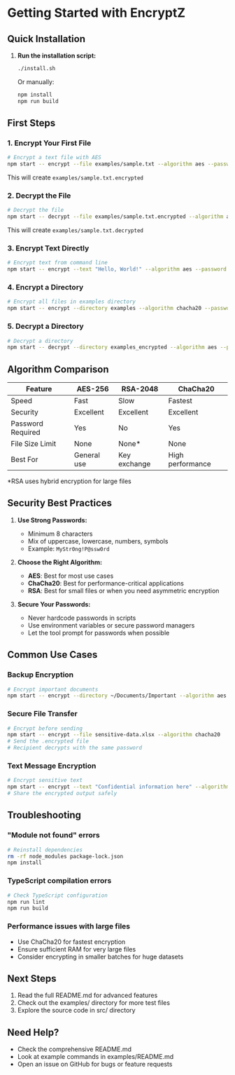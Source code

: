 # Getting Started with EncryptZ

## Quick Installation

1. **Run the installation script:**
   ```bash
   ./install.sh
   ```

   Or manually:
   ```bash
   npm install
   npm run build
   ```

## First Steps

### 1. Encrypt Your First File

```bash
# Encrypt a text file with AES
npm start -- encrypt --file examples/sample.txt --algorithm aes --password "MySecurePass123!"
```

This will create `examples/sample.txt.encrypted`

### 2. Decrypt the File

```bash
# Decrypt the file
npm start -- decrypt --file examples/sample.txt.encrypted --algorithm aes --password "MySecurePass123!"
```

This will create `examples/sample.txt.decrypted`

### 3. Encrypt Text Directly

```bash
# Encrypt text from command line
npm start -- encrypt --text "Hello, World!" --algorithm aes --password "MySecurePass123!"
```

### 4. Encrypt a Directory

```bash
# Encrypt all files in examples directory
npm start -- encrypt --directory examples --algorithm chacha20 --password "MySecurePass123!" --recursive
```

### 5. Decrypt a Directory

```bash
# Decrypt a directory
npm start -- decrypt --directory examples_encrypted --algorithm aes --password "MySecurePass123!" --recursive
```

## Algorithm Comparison

| Feature            | AES-256     | RSA-2048     | ChaCha20    |
|--------------------|-------------|--------------|-------------|
| Speed              | Fast        | Slow         | Fastest     |
| Security           | Excellent   | Excellent    | Excellent   |
| Password Required  | Yes         | No           | Yes         |
| File Size Limit    | None        | None*        | None        |
| Best For           | General use | Key exchange | High performance |

*RSA uses hybrid encryption for large files

## Security Best Practices

1. **Use Strong Passwords:**
   - Minimum 8 characters
   - Mix of uppercase, lowercase, numbers, symbols
   - Example: `MyStr0ng!P@ssw0rd`

2. **Choose the Right Algorithm:**
   - **AES**: Best for most use cases
   - **ChaCha20**: Best for performance-critical applications
   - **RSA**: Best for small files or when you need asymmetric encryption

3. **Secure Your Passwords:**
   - Never hardcode passwords in scripts
   - Use environment variables or secure password managers
   - Let the tool prompt for passwords when possible

## Common Use Cases

### Backup Encryption
```bash
# Encrypt important documents
npm start -- encrypt --directory ~/Documents/Important --algorithm aes --output ~/Backup/Documents.encrypted --recursive
```

### Secure File Transfer
```bash
# Encrypt before sending
npm start -- encrypt --file sensitive-data.xlsx --algorithm chacha20
# Send the .encrypted file
# Recipient decrypts with the same password
```

### Text Message Encryption
```bash
# Encrypt sensitive text
npm start -- encrypt --text "Confidential information here" --algorithm aes
# Share the encrypted output safely
```

## Troubleshooting

### "Module not found" errors
```bash
# Reinstall dependencies
rm -rf node_modules package-lock.json
npm install
```

### TypeScript compilation errors
```bash
# Check TypeScript configuration
npm run lint
npm run build
```

### Performance issues with large files
- Use ChaCha20 for fastest encryption
- Ensure sufficient RAM for very large files
- Consider encrypting in smaller batches for huge datasets

## Next Steps

1. Read the full README.md for advanced features
2. Check out the examples/ directory for more test files
3. Explore the source code in src/ directory

## Need Help?

- Check the comprehensive README.md
- Look at example commands in examples/README.md
- Open an issue on GitHub for bugs or feature requests
